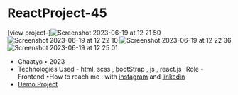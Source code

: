 # ReactProject-45
[view project-]![Screenshot 2023-06-19 at 12 21 50](https://github.com/erfanhesaraki/ReactProject-45/assets/120978791/e5d556cc-39c2-47f8-af0d-6862f18ff4bd)
![Screenshot 2023-06-19 at 12 22 10](https://github.com/erfanhesaraki/ReactProject-45/assets/120978791/0881c981-c2fb-4f00-ad06-f1cdc90f8e7a)
![Screenshot 2023-06-19 at 12 22 36](https://github.com/erfanhesaraki/ReactProject-45/assets/120978791/45b8412c-1921-49c4-9928-425ea62298a8)
![Screenshot 2023-06-19 at 12 25 01](https://github.com/erfanhesaraki/ReactProject-45/assets/120978791/8d289300-c4e0-428b-a08a-b990229bf28d)
- Chaatyo • 2023
- Technologies Used - html, scss , bootStrap , js , react.js
-Role - Frontend
•How to reach me : with [instagram](https://www.instagram.com/erfan_hesaraki_web) and [linkedin](https://www.linkedin.com/in/erfan-hesaraki-)
 - [Demo Project](https://erfanhesaraki.github.io/ReactProject-45/)
